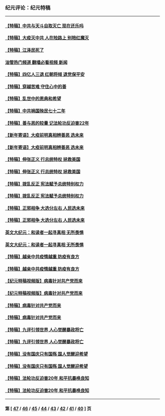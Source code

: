 ### 纪元评论：纪元特稿
---
#### [【特稿】中共与天斗自取灭亡 现在还乐吗](../../pages/nsc424/n13897482.md?04170330) 
#### [【特稿】大疫灭中共 人在险路上 别陪红魔灭](../../pages/nsc424/n13890697.md?04170330) 
#### [【特稿】江泽民死了](../../pages/nsc424/n13876300.md?04170330) 
#### [油管热门频道 翻墙必看视频 新闻](ok?04170330)
#### [【特稿】四亿人三退 红朝将倾 退党保平安](../../pages/nsc424/n13794378.md?04170330) 
#### [【特稿】穿越苦难 守住心中的善](../../pages/nsc424/n13784979.md?04170330) 
#### [【特稿】乱世中的恩典和希望](../../pages/nsc424/n13734687.md?04170330) 
#### [【特稿】中共祸国殃民七十二年](../../pages/nsc424/n13272607.md?04170330) 
#### [【特稿】善与恶的较量 记法轮功反迫害22年](../../pages/nsc424/n13086597.md?04170330) 
#### [【新年寄语】大疫前明真相辨善恶 选未来](../../pages/nsc424/n12660855.md?04170330) 
#### [【新年寄语】大疫前明真相辨善恶 选未来](../../pages/nsc424/n12660855.md?04170330) 
#### [【特稿】伸张正义 行总统特权 拯救美国](../../pages/nsc424/n12616806.md?04170330) 
#### [【特稿】伸张正义 行总统特权 拯救美国](../../pages/nsc424/n12616806.md?04170330) 
#### [【特稿】拨乱反正 宪法赋予总统特别权力](../../pages/nsc424/n12598306.md?04170330) 
#### [【特稿】拨乱反正 宪法赋予总统特别权力](../../pages/nsc424/n12598306.md?04170330) 
#### [【特稿】正邪相争 大选分左右 人民选未来](../../pages/nsc424/n12545208.md?04170330) 
#### [【特稿】正邪相争 大选分左右 人民选未来](../../pages/nsc424/n12545208.md?04170330) 
#### [英文大纪元：和读者一起寻真相 无所畏惧](../../pages/nsc424/n12542027.md?04170330) 
#### [英文大纪元：和读者一起寻真相 无所畏惧](../../pages/nsc424/n12542027.md?04170330) 
#### [【特稿】越亲中共疫情越重 防疫有良方](../../pages/nsc424/n12042989.md?04170330) 
#### [【特稿】越亲中共疫情越重 防疫有良方](../../pages/nsc424/n12042989.md?04170330) 
#### [【纪元特稿视频版】病毒针对共产党而来](../../pages/nsc424/n11977328.md?04170330) 
#### [【纪元特稿视频版】病毒针对共产党而来](../../pages/nsc424/n11977328.md?04170330) 
#### [【特稿】病毒针对共产党而来](../../pages/nsc424/n11928818.md?04170330) 
#### [【特稿】病毒针对共产党而来](../../pages/nsc424/n11928818.md?04170330) 
#### [【特稿】九评引领世界 人心觉醒暴政将亡](../../pages/nsc424/n11660496.md?04170330) 
#### [【特稿】九评引领世界 人心觉醒暴政将亡](../../pages/nsc424/n11660496.md?04170330) 
#### [【特稿】没有国庆只有国殇 国人觉醒迎希望](../../pages/nsc424/n11549354.md?04170330) 
#### [【特稿】没有国庆只有国殇 国人觉醒迎希望](../../pages/nsc424/n11549354.md?04170330) 
#### [【特稿】法轮功反迫害20年 和平抗暴唤良知](../../pages/nsc424/n11389135.md?04170330) 
#### [【特稿】法轮功反迫害20年 和平抗暴唤良知](../../pages/nsc424/n11389135.md?04170330) 

---
#### 第 [ [47](./47.md?04170330) / [46](./46.md?04170330) / [45](./45.md?04170330) / [44](./44.md?04170330) / [43](./43.md?04170330) / [42](./42.md?04170330) / [41](./41.md?04170330) / [40](./40.md?04170330) ] 页

